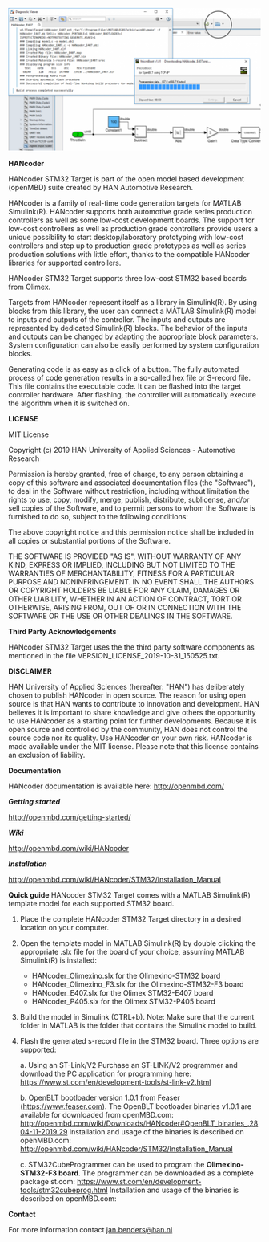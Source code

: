 ![](HANcoderSTM32targetexample.png)

**HANcoder**

HANcoder STM32 Target is part of the open model based development (openMBD)
suite created by HAN Automotive Research.

HANcoder is a family of real-time code generation targets for MATLAB Simulink(R).
HANcoder supports both automotive grade series production controllers as well
as some low-cost development boards. The support for low-cost controllers as
well as production grade controllers provide users a unique possibility to
start desktop/laboratory prototyping with low-cost controllers and step up to 
production grade prototypes as well as series production solutions with little
effort, thanks to the compatible HANcoder libraries for supported controllers. 

HANcoder STM32 Target supports three low-cost STM32 based boards from Olimex.

Targets from HANcoder represent itself as a library in Simulink(R). By using
blocks from this library, the user can connect a MATLAB Simulink(R) model to
inputs and outputs of the controller. The inputs and outputs are represented by
dedicated Simulink(R) blocks. The behavior of the inputs and outputs can be
changed by adapting the appropriate block parameters. System configuration
can also be easily performed by system configuration blocks.

Generating code is as easy as a click of a button. The fully automated process
of code generation results in a so-called hex file or S-record file. This file
contains the executable code. It can be flashed into the target controller
hardware. After flashing, the controller will automatically execute the
algorithm when it is switched on.

**LICENSE**

MIT License

Copyright (c) 2019 HAN University of Applied Sciences - Automotive Research

Permission is hereby granted, free of charge, to any person obtaining a copy
of this software and associated documentation files (the "Software"), to deal
in the Software without restriction, including without limitation the rights
to use, copy, modify, merge, publish, distribute, sublicense, and/or sell
copies of the Software, and to permit persons to whom the Software is
furnished to do so, subject to the following conditions:

The above copyright notice and this permission notice shall be included in all
copies or substantial portions of the Software.

THE SOFTWARE IS PROVIDED "AS IS", WITHOUT WARRANTY OF ANY KIND, EXPRESS OR
IMPLIED, INCLUDING BUT NOT LIMITED TO THE WARRANTIES OF MERCHANTABILITY,
FITNESS FOR A PARTICULAR PURPOSE AND NONINFRINGEMENT. IN NO EVENT SHALL THE
AUTHORS OR COPYRIGHT HOLDERS BE LIABLE FOR ANY CLAIM, DAMAGES OR OTHER
LIABILITY, WHETHER IN AN ACTION OF CONTRACT, TORT OR OTHERWISE, ARISING FROM,
OUT OF OR IN CONNECTION WITH THE SOFTWARE OR THE USE OR OTHER DEALINGS IN THE
SOFTWARE.

**Third Party Acknowledgements**

HANcoder STM32 Target uses the the third party software components as mentioned
in the file VERSION_LICENSE_2019-10-31_150525.txt.

**DISCLAIMER**

HAN University of Applied Sciences (hereafter: "HAN") has deliberately chosen 
to publish HANcoder in open source. The reason for using open source is that
HAN wants to contribute to innovation and development. HAN believes it is
important to share knowledge and give others the opportunity to use HANcoder
as a starting point for further developments. Because it is open source and
controlled by the community, HAN does not control the source code nor its
quality. Use HANcoder on your own risk. HANcoder is made available under the
MIT license. Please note that this license contains an exclusion of liability.

**Documentation**

HANcoder documentation is available here:
http://openmbd.com/

***Getting started***

http://openmbd.com/getting-started/

***Wiki***

http://openmbd.com/wiki/HANcoder
   
***Installation***

http://openmbd.com/wiki/HANcoder/STM32/Installation_Manual

**Quick guide**
HANcoder STM32 Target comes with a MATLAB Simulink(R) template model for each 
supported STM32 board.

1. Place the complete HANcoder STM32 Target directory in a desired location on
   your computer.

2. Open the template model in MATLAB Simulink(R) by double clicking the 
   appropriate .slx file for the board of your choice, assuming MATLAB Simulink(R)
   is installed:
   -  HANcoder_Olimexino.slx for the Olimexino-STM32 board
   -  HANcoder_Olimexino_F3.slx for the Olimexino-STM32-F3 board
   -  HANcoder_E407.slx for the Olimex STM32-E407 board
   -  HANcoder_P405.slx for the Olimex STM32-P405 board
   
3. Build the model in Simulink (CTRL+b). Note: Make sure that the current folder
   in MATLAB is the folder that contains the Simulink model to build.

4. Flash the generated s-record file in the STM32 board.
   Three options are supported:

    a. Using an ST-Link/V2
       Purchase an ST-LINK/V2 programmer and download the PC application for
	   programming here: https://www.st.com/en/development-tools/st-link-v2.html
       
    b. OpenBLT bootloader version 1.0.1 from Feaser (https://www.feaser.com).
       The OpenBLT bootloader binaries v1.0.1 are available for downloaded from
	   openMBD.com:
       http://openmbd.com/wiki/Downloads/HANcoder#OpenBLT_binaries_.2804-11-2019.29
       Installation and usage of the binaries is described on openMBD.com:
       http://openmbd.com/wiki/HANcoder/STM32/Installation_Manual
	   
    c. STM32CubeProgrammer can be used to program the **Olimexino-STM32-F3 board**.
	   The programmer can be downloaded as a complete package st.com:
	   https://www.st.com/en/development-tools/stm32cubeprog.html
	   Installation and usage of the binaries is described on openMBD.com:
	
**Contact**
  
For more information contact jan.benders@han.nl